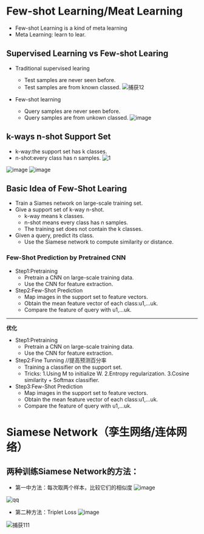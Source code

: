 # Few-shot Learning/Meat Learning
* Few-shot Learning is a kind of meta learning                 
* Meta Learning: learn to lear.

## Supervised Learning vs Few-shot Learing
* Traditional supervised learing
  - Test samples are never seen before.
  - Test samples are from known classed.
![捕获12](https://user-images.githubusercontent.com/109055774/236821374-ed5c0554-8107-4236-8d91-463f81dd78db.GIF)

* Few-shot learning
  - Query samples are never seen before.
  - Query samples are from unkown classed.
![image](https://user-images.githubusercontent.com/109055774/236820835-791488a7-f018-4063-9fa1-598cebf7d084.png)

## k-ways n-shot Support Set
* k-way:the support set has k classes.
* n-shot:every class has n samples.
![1](https://user-images.githubusercontent.com/109055774/236821976-f2adbcfc-eaa9-4e5e-9732-a4a3593c5449.GIF)

![image](https://user-images.githubusercontent.com/109055774/236822136-eae85ad4-cc41-42ac-9512-c4a81a865b12.png)
![image](https://user-images.githubusercontent.com/109055774/236822220-94d2f993-2605-436b-beae-9234c1736c9c.png)

## Basic Idea of Few-Shot Learing
* Train a Siames network on large-scale training set.
* Give a support set of k-way n-shot.
  - k-way means k classes.
  - n-shot means every class has n samples.
  - The training set does not contain the k classes.
* Given a query, predict its class.
  - Use the Siamese network to compute similarity or distance.

### Few-Shot Prediction by Pretrained CNN
* Step1:Pretraining
  - Pretrain a CNN on large-scale training data.
  - Use the CNN for feature extraction.
* Step2:Few-Shot Prediction
  - Map images in the support set to feature vectors.
  - Obtain the mean feature vector of each class:u1,...uk.
  - Compare the feature of query with u1,...uk.
-------------------------------------------------
**优化**
* Step1:Pretraining
  - Pretrain a CNN on large-scale training data.
  - Use the CNN for feature extraction.
* Step2:Fine Tunning  //提高预测百分率
  - Training a classifier on the support set.
  - Tricks:
    1.Using M to initialize W.
    2.Entropy regularization.
    3.Cosine similarity + Softmax classifier.
* Step3:Few-Shot Prediction
  - Map images in the support set to feature vectors.
  - Obtain the mean feature vector of each class:u1,...uk.
  - Compare the feature of query with u1,...uk.

# Siamese Network（孪生网络/连体网络）
## 两种训练Siamese Network的方法：
* 第一中方法：每次取两个样本，比较它们的相似度
![image](https://user-images.githubusercontent.com/109055774/236823383-40f7f94a-f96b-49c2-82ed-2263205e5408.png)

![qq](https://user-images.githubusercontent.com/109055774/236818986-884fe14e-8c99-4daf-b1f0-64077817348c.GIF)

* 第二种方法：Triplet Loss
![image](https://user-images.githubusercontent.com/109055774/236823931-4c5983e4-7f09-41c8-9918-010a5d8af63b.png)


![捕获111](https://user-images.githubusercontent.com/109055774/236819285-66fc841c-114a-4bed-a520-c9483fa444d0.GIF)


